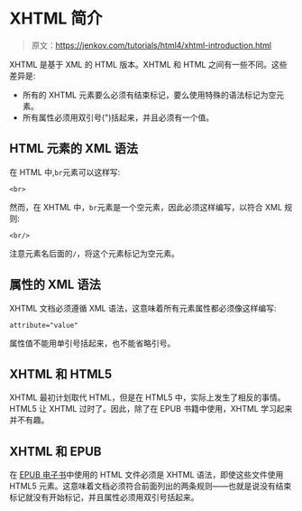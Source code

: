 # XHTML 简介

> 原文：<https://jenkov.com/tutorials/html4/xhtml-introduction.html>

XHTML 是基于 XML 的 HTML 版本。XHTML 和 HTML 之间有一些不同。这些差异是:

*   所有的 XHTML 元素要么必须有结束标记，要么使用特殊的语法标记为空元素。
*   所有属性必须用双引号(")括起来，并且必须有一个值。

## HTML 元素的 XML 语法

在 HTML 中,`br`元素可以这样写:

```
<br>

```

然而，在 XHTML 中，`br`元素是一个空元素，因此必须这样编写，以符合 XML 规则:

```
<br/>

```

注意元素名后面的`/`，将这个元素标记为空元素。

## 属性的 XML 语法

XHTML 文档必须遵循 XML 语法，这意味着所有元素属性都必须像这样编写:

```
attribute="value"

```

属性值不能用单引号括起来，也不能省略引号。

## XHTML 和 HTML5

XHTML 最初计划取代 HTML，但是在 HTML5 中，实际上发生了相反的事情。HTML5 让 XHTML 过时了。因此，除了在 EPUB 书籍中使用，XHTML 学习起来并不有趣。

## XHTML 和 EPUB

在 [EPUB 电子书](/epub2/index.html)中使用的 HTML 文件必须是 XHTML 语法，即使这些文件使用 HTML5 元素。这意味着文档必须符合前面列出的两条规则——也就是说没有结束标记就没有开始标记，并且属性必须用双引号括起来。